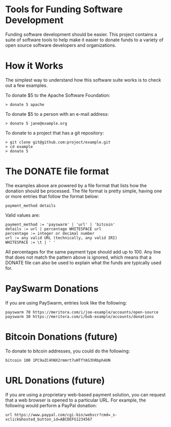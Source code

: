 Tools for Funding Software Development
======================================

Funding software development should be easier. This project contains a suite 
of software tools to help make it easier to donate funds to a variety of
open source software developers and organizations.

How it Works
============

The simplest way to understand how this software suite works is to check out
a few examples.

To donate $5 to the Apache Software Foundation:

    > donate 5 apache

To donate $5 to a person with an e-mail address:

    > donate 5 jane@example.org

To donate to a project that has a git repository:

    > git clone git@github.com:project/example.git
    > cd example
    > donate 5

The DONATE file format
======================

The examples above are powered by a file format that lists how the donation
should be processed. The file format is pretty simple, having one or more
entries that follow the format below:

    payment_method details
    
Valid values are:

    payment_method := 'payswarm' | 'url' | 'bitcoin'
    details := url | percentage WHITESPACE url
    percentage := integer or decimal number
    url := any valid URL (technically, any valid IRI)
    WHITESPACE := \t | ' '

All percentages for the same payment type should add up to 100.
Any line that does not match the pattern above is ignored, which
means that a DONATE file can also be used to explain what the
funds are typically used for.

PaySwarm Donations
==================

If you are using PaySwarm, entries look like the following:

    payswarm 70 https://meritora.com/i/joe-example/accounts/open-source
    payswarm 30 https://meritora.com/i/bob-example/accounts/donations

Bitcoin Donations (future)
==========================

To donate to bitcoin addresses, you could do the following:

    bitcoin 100 1PC9aZC4hNX2rmmrt7uHTfYAS3hRbph4UN

URL Donations (future)
======================

If you are using a proprietary web-based payment solution, you can request
that a web browser is opened to a particular URL. For example, the 
following would perform a PayPal donation:

    url https://www.paypal.com/cgi-bin/webscr?cmd=_s-xclick&hosted_button_id=ABCDEFG1234567
